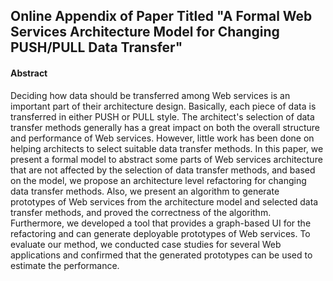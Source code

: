 ## Online Appendix of Paper Titled "A Formal Web Services Architecture Model for Changing PUSH/PULL Data Transfer"

#### Abstract
Deciding how data should be transferred among Web services is an important part of their architecture design. 
Basically, each piece of data is transferred in either PUSH or PULL style.
The architect's selection of data transfer methods generally has a great impact on both the overall structure and performance of Web services.
However, little work has been done on helping architects to select suitable data transfer methods. 
In this paper, we present a formal model to abstract some parts of Web services architecture that are not affected by the selection of data transfer methods, and based on the model, we propose an architecture level refactoring for changing data transfer methods.
Also, we present an algorithm to generate prototypes of Web services from the architecture model and selected data transfer methods, and proved the correctness of the algorithm. 
Furthermore, we developed a tool that provides a graph-based UI for the refactoring and can generate deployable prototypes of Web services. 
To evaluate our method, we conducted case studies for several Web applications and confirmed that the generated prototypes can be used to estimate the performance.
